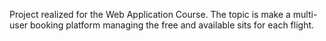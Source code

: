 Project realized for the Web Application Course. The topic is make a multi-user booking platform managing the free and available sits for each flight.
